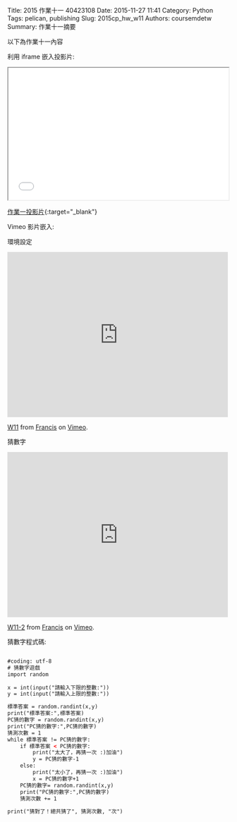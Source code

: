 Title: 2015 作業十一 40423108
Date: 2015-11-27 11:41
Category: Python
Tags: pelican, publishing
Slug: 2015cp_hw_w11
Authors: coursemdetw
Summary: 作業十一摘要

以下為作業十一內容

利用 iframe 嵌入投影片:

<iframe src="40423108_cp_w11_p.html" width="500" height="300"></iframe>

[作業一投影片](40423108_cp_w11_p.html){:target="_blank"}

Vimeo 影片嵌入:

環境設定

<iframe src="https://player.vimeo.com/video/147701181" width="500" height="375" frameborder="0" webkitallowfullscreen mozallowfullscreen allowfullscreen></iframe> <p><a href="https://vimeo.com/147701181">W11</a> from <a href="https://vimeo.com/user44878391">Francis</a> on <a href="https://vimeo.com">Vimeo</a>.</p>

猜數字

<iframe src="https://player.vimeo.com/video/147718828" width="500" height="375" frameborder="0" webkitallowfullscreen mozallowfullscreen allowfullscreen></iframe> <p><a href="https://vimeo.com/147718828">W11-2</a> from <a href="https://vimeo.com/user44878391">Francis</a> on <a href="https://vimeo.com">Vimeo</a>.</p>


猜數字程式碼:
~~~html

#coding: utf-8
# 猜數字遊戲
import random
   
x = int(input("請輸入下限的整數:"))
y = int(input("請輸入上限的整數:"))

標準答案 = random.randint(x,y)
print("標準答案:",標準答案)
PC猜的數字 = random.randint(x,y)
print("PC猜的數字:",PC猜的數字)
猜測次數 = 1
while 標準答案 != PC猜的數字:
    if 標準答案 < PC猜的數字:
        print("太大了，再猜一次 :)加油")
        y = PC猜的數字-1
    else:
        print("太小了，再猜一次 :)加油")
        x = PC猜的數字+1
    PC猜的數字= random.randint(x,y)
    print("PC猜的數字:",PC猜的數字)
    猜測次數 += 1
   
print("猜對了！總共猜了", 猜測次數, "次")
~~~